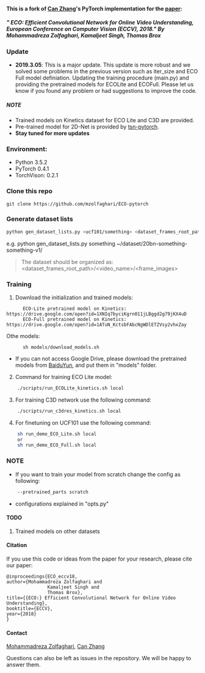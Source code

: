 #### This is a fork of [Can Zhang](https://github.com/zhang-can/ECO-pytorch)'s PyTorch implementation for the [paper](https://arxiv.org/pdf/1804.09066.pdf):
##### " ECO: Efficient Convolutional Network for Online Video Understanding, European Conference on Computer Vision (ECCV), 2018." By Mohammadreza Zolfaghari, Kamaljeet Singh, Thomas Brox
 
 
 ### Update
- **2019.3.05**: This is a major update. This update is more robust and we solved some problems in the previous version such as iter_size and ECO Full model definiation. Updating the training procedure (main.py) and providing the pretrained models for ECOLite and ECOFull. Please let us know if you found any problem or had suggestions to improve the code.


##### NOTE

* Trained models on Kinetics dataset for ECO Lite and C3D are provided. 
* Pre-trained model for 2D-Net is provided by [tsn-pytorch](https://github.com/yjxiong/tsn-pytorch).
* **Stay tuned for more updates**


### Environment:
* Python 3.5.2
* PyTorch 0.4.1
* TorchVison: 0.2.1

### Clone this repo

```
git clone https://github.com/mzolfaghari/ECO-pytorch
```

### Generate dataset lists

```bash
python gen_dataset_lists.py <ucf101/something> <dataset_frames_root_path>
```
e.g. python gen_dataset_lists.py something ~/dataset/20bn-something-something-v1/

> The dataset should be organized as:<br>
> <dataset_frames_root_path>/<video_name>/<frame_images>

### Training
1. Download the initialization and trained models:

```Shell
      ECO-Lite pretrained model on Kinetics: https://drive.google.com/open?id=1XNIq7byciKgrn011jLBggd2g79jKX4uD
      ECO-Full pretrained model on Kinetics: https://drive.google.com/open?id=1ATuN_KctsbFAbcNgWDlETZVsy2vhxZay

```
Othe models:
```Shell
      sh models/download_models.sh
```

* If you can not access Google Drive, please download the pretrained models from [BaiduYun](https://pan.baidu.com/s/1Hx52akJLR_ISfX406bkIog), and put them in "models" folder.

2. Command for training ECO Lite model:

```bash
    ./scripts/run_ECOLite_kinetics.sh local
```

3. For training C3D network use the following command:

```bash
    ./scripts/run_c3dres_kinetics.sh local
```

4. For finetuning on UCF101 use the following command:

```bash
    sh run_demo_ECO_Lite.sh local 
    or 
    sh run_demo_ECO_Full.sh local
```

### NOTE
* If you want to train your model from scratch change the config as following:
```bash
    --pretrained_parts scratch
```
* configurations explained in "opts.py"

#### TODO
1. Trained models on other datasets


#### Citation
If you use this code or ideas from the paper for your research, please cite our paper:
```
@inproceedings{ECO_eccv18,
author={Mohammadreza Zolfaghari and
               Kamaljeet Singh and
               Thomas Brox},
title={{ECO:} Efficient Convolutional Network for Online Video Understanding},	       
booktitle={ECCV},
year={2018}
}
```

#### Contact

  [Mohammadreza Zolfaghari](https://github.com/mzolfaghari/ECO-pytorch), [Can Zhang](https://github.com/zhang-can/ECO-pytorch)

  Questions can also be left as issues in the repository. We will be happy to answer them.
